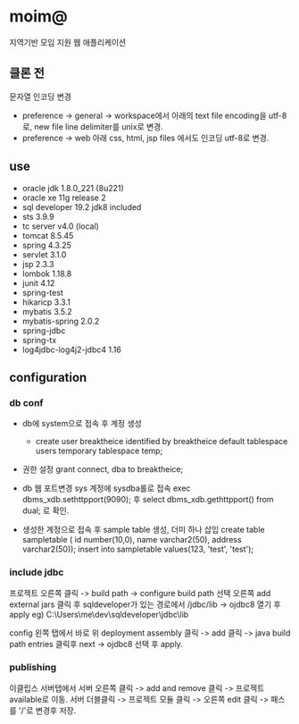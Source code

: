 # moim@

지역기반 모임 지원 웹 애플리케이션

## 클론 전

문자열 인코딩 변경
- preference -> general -> workspace에서 아래의 text file encoding을 utf-8로, new file line delimiter를 unix로 변경.
- preference -> web 아래 css, html, jsp files 에서도 인코딩 utf-8로 변경.


## use

- oracle jdk 1.8.0_221 (8u221)
- oracle xe 11g release 2
- sql developer 19.2 jdk8 included
- sts 3.9.9
- tc server v4.0 (local)
- tomcat 8.5.45
- spring 4.3.25
- servlet 3.1.0
- jsp 2.3.3
- lombok 1.18.8
- junit 4.12
- spring-test
- hikaricp 3.3.1
- mybatis 3.5.2
- mybatis-spring 2.0.2
- spring-jdbc
- spring-tx
- log4jdbc-log4j2-jdbc4 1.16


## configuration


### db conf

- db에 system으로 접속 후 계정 생성
  - create user breaktheice identified by breaktheice
  default tablespace users
  temporary tablespace temp;

- 권한 설정
  grant connect, dba to breaktheice;

- db 웹 포트변경
  sys 계정에 sysdba롤로 접속
  exec dbms_xdb.sethttpport(9090); 후
  select dbms_xdb.gethttpport() from dual; 로 확인.

- 생성한 계정으로 접속 후 sample table 생성, 더미 하나 삽입
  create table sampletable ( id number(10,0), name varchar2(50), address varchar2(50));
  insert into sampletable values(123, 'test', 'test');

### include jdbc

프로젝트 오른쪽 클릭 -> build path -> configure build path 선택
오른쪽 add external jars 클릭 후 sqldeveloper가 있는 경로에서 /jdbc/lib -> ojdbc8 열기 후 apply
  eg) C:\Users\me\dev\sqldeveloper\jdbc\lib

config 왼쪽 탭에서 바로 위 deployment assembly 클릭 -> add 클릭 -> java build path entries 클릭후 next -> ojdbc8 선택 후 apply.


### publishing

이클립스 서버탭에서 서버 오른쪽 클릭 -> add and remove 클릭 -> 프로젝트 available로 이동.
서버 더블클릭 -> 프로젝트 모듈 클릭 -> 오른쪽 edit 클릭 -> 패스를 '/'로 변경후 저장.




